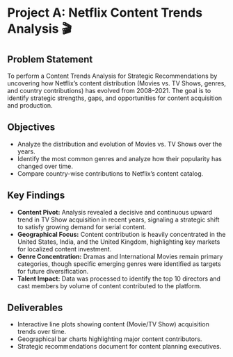 # Project A: Netflix Content Trends Analysis 🎬

## Problem Statement

To perform a Content Trends Analysis for Strategic Recommendations by uncovering how Netflix’s content distribution (Movies vs. TV Shows, genres, and country contributions) has evolved from 2008–2021. The goal is to identify strategic strengths, gaps, and opportunities for content acquisition and production.

## Objectives

- Analyze the distribution and evolution of Movies vs. TV Shows over the years.
- Identify the most common genres and analyze how their popularity has changed over time.
- Compare country-wise contributions to Netflix’s content catalog.

## Key Findings

- **Content Pivot:** Analysis revealed a decisive and continuous upward trend in TV Show acquisition in recent years, signaling a strategic shift to satisfy growing demand for serial content.
- **Geographical Focus:** Content contribution is heavily concentrated in the United States, India, and the United Kingdom, highlighting key markets for localized content investment.
- **Genre Concentration:** Dramas and International Movies remain primary categories, though specific emerging genres were identified as targets for future diversification.
- **Talent Impact:** Data was processed to identify the top 10 directors and cast members by volume of content contributed to the platform.

## Deliverables

- Interactive line plots showing content (Movie/TV Show) acquisition trends over time.
- Geographical bar charts highlighting major content contributors.
- Strategic recommendations document for content planning executives.
